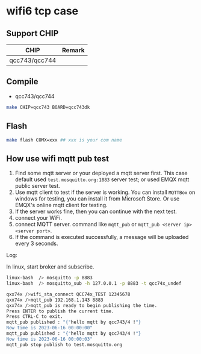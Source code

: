 # wifi6 tcp case

## Support CHIP

|      CHIP        | Remark |
|:----------------:|:------:|
|qcc743/qcc744       |        |

## Compile

- qcc743/qcc744

```bash
make CHIP=qcc743 BOARD=qcc743dk
```

## Flash

```bash
make flash COMX=xxx ## xxx is your com name
```

## How use wifi mqtt pub test

1. Find some mqtt server or your deployed a mqtt server first. This case default used `test.mosquitto.org:1883` server test; or used EMQX mqtt public server test.
2. Use mqtt client to test if the server is working. You can install `MQTTBox` on windows for testing, you can install it from Microsoft Store. Or use EMQX's online mqtt client for testing.
3. If the server works fine, then you can continue with the next test.
4. connect your WiFi.
5. connect MQTT server. command like `mqtt_pub` or `mqtt_pub <server ip> <server port>`.
6. If the command is executed successfully, a message will be uploaded every 3 seconds.

Log:

In linux, start broker and subscribe.
```bash
linux-bash  /> mosquitto -p 8883
linux-bash  /> mosquitto_sub -h 127.0.0.1 -p 8883 -t qcc74x_undef
```

```bash
qxx74x />wifi_sta_connect QCC74x_TEST 12345678
qxx74x />mqtt_pub 192.168.1.143 8883
qxx74x />mqtt_pub is ready to begin publishing the time.
Press ENTER to publish the current time.
Press CTRL-C to exit.
mqtt_pub published : "{"hello mqtt by qcc743/4 !"}
Now time is 2023-06-16 00:00:00"
mqtt_pub published : "{"hello mqtt by qcc743/4 !"}
Now time is 2023-06-16 00:00:03"
mqtt_pub stop publish to test.mosquitto.org
```
